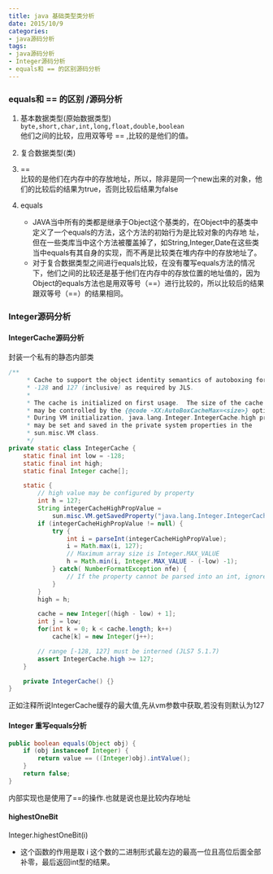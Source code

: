 ```yaml
---
title: java 基础类型类分析
date: 2015/10/9
categories:
- java源码分析
tags:
- java源码分析
- Integer源码分析
- equals和 == 的区别源码分析
---
```


### equals和 == 的区别 /源码分析
1. 基本数据类型(原始数据类型)              `byte,short,char,int,long,float,double,boolean`  
他们之间的比较，应用双等号 == ,比较的是他们的值。

2. 复合数据类型(类)
 1. ==  
  比较的是他们在内存中的存放地址，所以，除非是同一个new出来的对象，他们的比较后的结果为true，否则比较后结果为false
 2. equals  
    - JAVA当中所有的类都是继承于Object这个基类的，在Object中的基类中定义了一个equals的方法，这个方法的初始行为是比较对象的内存地 址，但在一些类库当中这个方法被覆盖掉了，如String,Integer,Date在这些类当中equals有其自身的实现，而不再是比较类在堆内存中的存放地址了。
    - 对于复合数据类型之间进行equals比较，在没有覆写equals方法的情况下，他们之间的比较还是基于他们在内存中的存放位置的地址值的，因为Object的equals方法也是用双等号（==）进行比较的，所以比较后的结果跟双等号（==）的结果相同。

### Integer源码分析

#### IntegerCache源码分析

封装一个私有的静态内部类  
```java
/**
     * Cache to support the object identity semantics of autoboxing for values between
     * -128 and 127 (inclusive) as required by JLS.
     *
     * The cache is initialized on first usage.  The size of the cache
     * may be controlled by the {@code -XX:AutoBoxCacheMax=<size>} option.
     * During VM initialization, java.lang.Integer.IntegerCache.high property
     * may be set and saved in the private system properties in the
     * sun.misc.VM class.
     */
private static class IntegerCache {
    static final int low = -128;
    static final int high;
    static final Integer cache[];

    static {
        // high value may be configured by property
        int h = 127;
        String integerCacheHighPropValue =
            sun.misc.VM.getSavedProperty("java.lang.Integer.IntegerCache.high");
        if (integerCacheHighPropValue != null) {
            try {
                int i = parseInt(integerCacheHighPropValue);
                i = Math.max(i, 127);
                // Maximum array size is Integer.MAX_VALUE
                h = Math.min(i, Integer.MAX_VALUE - (-low) -1);
            } catch( NumberFormatException nfe) {
                // If the property cannot be parsed into an int, ignore it.
            }
        }
        high = h;

        cache = new Integer[(high - low) + 1];
        int j = low;
        for(int k = 0; k < cache.length; k++)
            cache[k] = new Integer(j++);

        // range [-128, 127] must be interned (JLS7 5.1.7)
        assert IntegerCache.high >= 127;
    }

    private IntegerCache() {}
}
```
正如注释所说IntegerCache缓存的最大值,先从vm参数中获取,若没有则默认为127

#### Integer 重写equals分析
```java
public boolean equals(Object obj) {
    if (obj instanceof Integer) {
        return value == ((Integer)obj).intValue();
    }
    return false;
}
```
内部实现也是使用了==的操作.也就是说也是比较内存地址

#### highestOneBit
Integer.highestOneBit(i)  
- 这个函数的作用是取 i 这个数的二进制形式最左边的最高一位且高位后面全部补零，最后返回int型的结果。
